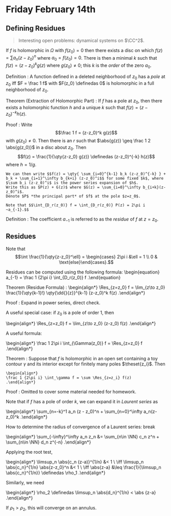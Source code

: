 # Friday February 14th

## Defining Residues

> Interesting open problems: dynamical systems on $\CC^2$.

If $f$ is holomorphic in $\Omega$ with $f(z_0) = 0$ then there exists a disc on which $f(z) = \sum a_n (z-z_0)^n$ where $a_0 = f(z_0) = 0$.
There is then a minimal $k$ such that $f(z) = (z-z_0)^k g(z)$ where $g(z_0)\neq 0$; this $k$ is the *order* of the zero $a_0$.

Definition
: 	A function defined in a deleted neighborhood of $z_0$ has a *pole* at $z_0$ iff $F = \frac 1 f$ with $F(z_0) \definedas 0$ is holomorphic in a full neighborhood of $z_0$.

Theorem (Extraction of Holomorphic Part)
: 	If $f$ has a pole at $z_0$, then there exists a holomorphic function $h$ and a unique $k$ such that $f(z) = (z-z_0)^{-k} h(z)$.

Proof
: 	Write $$\frac 1 f = (z-z_0)^k g(z)$$ with $g(z_0) \neq 0$.
	Then there is an $r$ such that $\abs{g(z)} \geq \frac 1 2 \abs{g(z_0)}$ in a disc about $z_0$.
	Then $$f(z) = \frac{1}{\qty{z-z_0} g(z)} \definedas (z-z_0)^{-k} h(z)$$ where $h = 1/g$.

	We can then write $$f(z) = \qty{ \sum_{i=0}^{k-1} b_k (z-z_0)^{-k} } + b_k + \sum_{i=1}^\infty b_{k+i} (z-z_0)^i$$ for some fixed $k$, where $\sum b_i (z-z_0)^i$ is the power series expansion of $h$.
	Write this as $P(z) + G(z)$ where $G(z) = \sum_{i=0}^\infty b_{i+k}(z-z_0)^i$.
	Denote $P$ *the principal part* of $f$ at the pole $z=z_0$.

	Note that $$\int_{D_r(z_0)} f = \int_{D_r(z_0)} P(z) = 2\pi i ~a_{-1}.$$

Definition
: 	The coefficient $a_{-1}$ is referred to as the *residue* of $f$ at $z=z_0$.


## Residues

Note that $$\int \frac{1}{\qty{z-z_0}^\ell} = \begin{cases} 2\pi i &\ell = 1 \\ 0 & \text{else}\end{cases}.$$

Residues can be computed using the following formula:
\begin{equation}
a_{-1} = \frac 1 {2\pi i} \int_{D_r(z_0)} f
.\end{equation}

Theorem (Residue Formula)
:
	\begin{align*}
	\Res_{z=z_0} f = \lim_{z\to z_0} \frac{1}{\qty{k-1}!} \qty{\dd{}{z}}^{k-1} (z-z_0)^k f(z)
	.\end{align*}

Proof
: 	Expand in power series, direct check.

A useful special case: if $z_0$ is a pole of order 1, then

\begin{align*}
\Res_{z=z_0} f = \lim_{z\to z_0} (z-z_0) f(z)
.\end{align*}

A useful formula:

\begin{align*}
\frac 1 2\pi i \int_{\Gamma(z_0)} f = \Res_{z=z_0} f
.\end{align*}

Theorem
: 	Suppose that $f$ is holomorphic in an open set containing a toy contour $\gamma$ and its interior except for finitely many poles $\theset{z_i}$.
	Then

	\begin{align*}
	\frac 1 {2\pi i} \int_\gamma f = \sum \Res_{z=z_i} f(z)
	.\end{align*}

Proof
: 	Omitted to cover some material needed for homework.


Note that if $f$ has a pole of order $k$, we can expand it in *Laurent series* as

\begin{align*}
\sum_{n=-k}^1 a_n (z - z_0)^n + \sum_{n=0}^\infty a_n(z-z_0)^k
.\end{align*}

How to determine the radius of convergence of a Laurent series:
break 

\begin{align*}
\sum_{-\infty}^\infty a_n z_n
&= \sum_{n\in \NN} c_n z^n + \sum_{n\in \NN} d_n z^{-n} 
.\end{align*}

Applying the root test,

\begin{align*}
\limsup_n \abs{c_n (z-a)}^{1/n} &< 1 \\
\iff \limsup_n \abs{c_n}^{1/n} \abs{z-z_0}^n &< 1 \\
\iff \abs{z-a} &\leq \frac{1}{\limsup_n \abs{c_n}^{1/n}} \definedas \rho_1
.\end{align*}


Similarly, we need 

\begin{align*}
\rho_2 \definedas \limsup_n \abs{d_n}^{1/n} < \abs {z-a}
.\end{align*}

If $\rho_1> \rho_2$, this will converge on an annulus.
